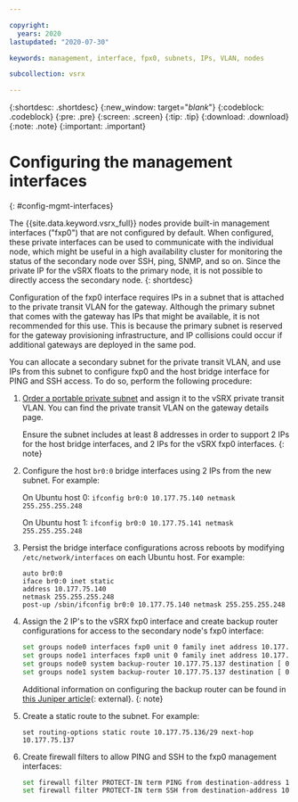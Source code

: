 ```yaml
---

copyright:
  years: 2020
lastupdated: "2020-07-30"

keywords: management, interface, fpx0, subnets, IPs, VLAN, nodes

subcollection: vsrx

---
```


{:shortdesc: .shortdesc}
{:new_window: target="_blank_"}
{:codeblock: .codeblock}
{:pre: .pre}
{:screen: .screen}
{:tip: .tip}
{:download: .download}
{:note: .note}
{:important: .important}

# Configuring the management interfaces
{: #config-mgmt-interfaces}

The {{site.data.keyword.vsrx_full}} nodes provide built-in management interfaces ("fxp0") that are not configured by default. When configured, these private interfaces can be used to communicate with the individual node, which might be useful in a high availability cluster for monitoring the status of the secondary node over SSH, ping, SNMP, and so on. Since the private IP for the vSRX floats to the primary node, it is not possible to directly access the secondary node.
{: shortdesc}

Configuration of the fxp0 interface requires IPs in a subnet that is attached to the private transit VLAN for the gateway. Although the primary subnet that comes with the gateway has IPs that might be available, it is not recommended for this use. This is because the primary subnet is reserved for the gateway provisioning infrastructure, and IP collisions could occur if additional gateways are deployed in the same pod.

You can allocate a secondary subnet for the private transit VLAN, and use IPs from this subnet to configure fxp0 and the host bridge interface for PING and SSH access. To do so, perform the following procedure:

1. [Order a portable private subnet](https://cloud.ibm.com/classic/network/subnet/provision) and assign it to the vSRX private transit VLAN. You can find the private transit VLAN on the gateway details page.

   Ensure the subnet includes at least 8 addresses in order to support 2 IPs for the host bridge interfaces, and 2 IPs for the vSRX fxp0 interfaces.
   {: note}

2. Configure the host `br0:0` bridge interfaces using 2 IPs from the new subnet. For example:

   On Ubuntu host 0: `ifconfig br0:0 10.177.75.140 netmask 255.255.255.248`

   On Ubuntu host 1: `ifconfig br0:0 10.177.75.141 netmask 255.255.255.248`

3. Persist the bridge interface configurations across reboots by modifying `/etc/network/interfaces` on each Ubuntu host. For example:

   ```text
   auto br0:0
   iface br0:0 inet static
   address 10.177.75.140
   netmask 255.255.255.248
   post-up /sbin/ifconfig br0:0 10.177.75.140 netmask 255.255.255.248
   ```

4. Assign the 2 IP's to the vSRX fxp0 interface and create backup router configurations for access to the secondary node's fxp0 interface:

   ```sh
   set groups node0 interfaces fxp0 unit 0 family inet address 10.177.75.138/29
   set groups node1 interfaces fxp0 unit 0 family inet address 10.177.75.139/29
   set groups node0 system backup-router 10.177.75.137 destination [ 0.0.0.0/1 128.0.0.0/1 ]
   set groups node1 system backup-router 10.177.75.137 destination [ 0.0.0.0/1 128.0.0.0/1 ]
   ```

   Additional information on configuring the backup router can be found in [this Juniper article](https://kb.juniper.net/InfoCenter/index?page=content&id=KB17161&actp=METADATA){: external}.
   {: note}

5. Create a static route to the subnet. For example:

   `set routing-options static route 10.177.75.136/29 next-hop 10.177.75.137`

6. Create firewall filters to allow PING and SSH to the fxp0 management interfaces:

   ```sh
   set firewall filter PROTECT-IN term PING from destination-address 10.177.75.136/29
   set firewall filter PROTECT-IN term SSH from destination-address 10.177.75.136/29
   ```
